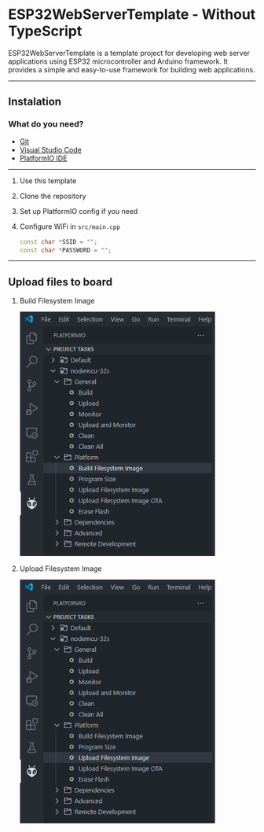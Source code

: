 # ESP32WebServerTemplate - Without TypeScript
ESP32WebServerTemplate is a template project for developing web server applications using ESP32 microcontroller and Arduino framework. It provides a simple and easy-to-use framework for building web applications.


---

## Instalation

### What do you need? 
- [Git](https://git-scm.com/)
- [Visual Studio Code](https://code.visualstudio.com/)
- [PlatformIO IDE](https://marketplace.visualstudio.com/items?itemName=platformio.platformio-ide)
---

1. Use this template

2. Clone the repository

3. Set up PlatformIO config if you need

4. Configure WiFi in `src/main.cpp`
   ```c++
   const char *SSID = "";
   const char *PASSWORD = "";
   ```
---
## Upload files to board

1. Build Filesystem Image
   
   ![Build](/doc/build.png)

2. Upload Filesystem Image
   
   ![Build](/doc/upload.png)